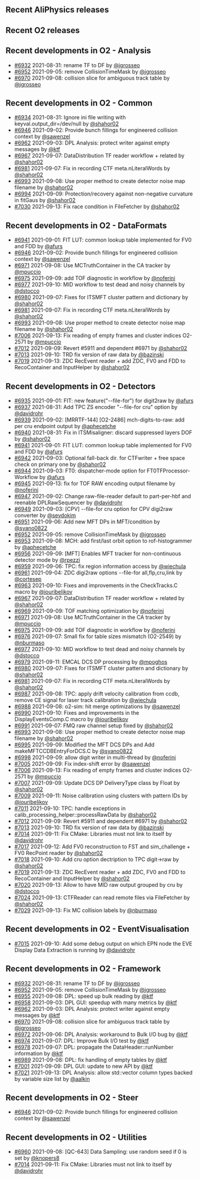 ## Recent AliPhysics releases
## Recent O2 releases
## Recent developments in O2 - Analysis
- [\#6932](https://github.com/AliceO2Group/AliceO2/pull/6932) 2021-08-31: rename TF to DF by [@jgrosseo](https://github.com/jgrosseo)
- [\#6952](https://github.com/AliceO2Group/AliceO2/pull/6952) 2021-09-05: remove CollisionTimeMask by [@jgrosseo](https://github.com/jgrosseo)
- [\#6970](https://github.com/AliceO2Group/AliceO2/pull/6970) 2021-09-08: collision slice for ambiguous track table by [@jgrosseo](https://github.com/jgrosseo)
## Recent developments in O2 - Common
- [\#6934](https://github.com/AliceO2Group/AliceO2/pull/6934) 2021-08-31: Ignore ini file writing with keyval.output_dir=/dev/null by [@shahor02](https://github.com/shahor02)
- [\#6946](https://github.com/AliceO2Group/AliceO2/pull/6946) 2021-09-02: Provide bunch fillings for engineered collision context by [@sawenzel](https://github.com/sawenzel)
- [\#6962](https://github.com/AliceO2Group/AliceO2/pull/6962) 2021-09-03: DPL Analysis: protect writer against empty messages by [@ktf](https://github.com/ktf)
- [\#6967](https://github.com/AliceO2Group/AliceO2/pull/6967) 2021-09-07: DataDistribution TF reader workflow + related by [@shahor02](https://github.com/shahor02)
- [\#6981](https://github.com/AliceO2Group/AliceO2/pull/6981) 2021-09-07: Fix in recording CTF meta.nLiteralWords by [@shahor02](https://github.com/shahor02)
- [\#6993](https://github.com/AliceO2Group/AliceO2/pull/6993) 2021-09-08: Use proper method to create detector noise map filename  by [@shahor02](https://github.com/shahor02)
- [\#6994](https://github.com/AliceO2Group/AliceO2/pull/6994) 2021-09-09: Protection/recovery against non-negative curvature in fitGaus by [@shahor02](https://github.com/shahor02)
- [\#7030](https://github.com/AliceO2Group/AliceO2/pull/7030) 2021-09-13: Fix race condition in FileFetcher by [@shahor02](https://github.com/shahor02)
## Recent developments in O2 - DataFormats
- [\#6941](https://github.com/AliceO2Group/AliceO2/pull/6941) 2021-09-01: FIT LUT: common lookup table implemented for FV0 and FDD by [@afurs](https://github.com/afurs)
- [\#6946](https://github.com/AliceO2Group/AliceO2/pull/6946) 2021-09-02: Provide bunch fillings for engineered collision context by [@sawenzel](https://github.com/sawenzel)
- [\#6971](https://github.com/AliceO2Group/AliceO2/pull/6971) 2021-09-08: Use MCTruthContainer in the CA tracker by [@mpuccio](https://github.com/mpuccio)
- [\#6975](https://github.com/AliceO2Group/AliceO2/pull/6975) 2021-09-09: add TOF diagnostic in workflow by [@noferini](https://github.com/noferini)
- [\#6977](https://github.com/AliceO2Group/AliceO2/pull/6977) 2021-09-10: MID workflow to test dead and noisy channels by [@dstocco](https://github.com/dstocco)
- [\#6980](https://github.com/AliceO2Group/AliceO2/pull/6980) 2021-09-07: Fixes for ITSMFT cluster pattern and dictionary by [@shahor02](https://github.com/shahor02)
- [\#6981](https://github.com/AliceO2Group/AliceO2/pull/6981) 2021-09-07: Fix in recording CTF meta.nLiteralWords by [@shahor02](https://github.com/shahor02)
- [\#6993](https://github.com/AliceO2Group/AliceO2/pull/6993) 2021-09-08: Use proper method to create detector noise map filename  by [@shahor02](https://github.com/shahor02)
- [\#7006](https://github.com/AliceO2Group/AliceO2/pull/7006) 2021-09-13: Fix reading of empty frames and cluster indices O2-2571 by [@mpuccio](https://github.com/mpuccio)
- [\#7012](https://github.com/AliceO2Group/AliceO2/pull/7012) 2021-09-09: Revert #5911 and dependent #6971 by [@shahor02](https://github.com/shahor02)
- [\#7013](https://github.com/AliceO2Group/AliceO2/pull/7013) 2021-09-10: TRD fix version of raw data by [@bazinski](https://github.com/bazinski)
- [\#7019](https://github.com/AliceO2Group/AliceO2/pull/7019) 2021-09-13: ZDC RecEvent reader + add ZDC, FV0 and FDD to RecoContainer and InputHelper by [@shahor02](https://github.com/shahor02)
## Recent developments in O2 - Detectors
- [\#6935](https://github.com/AliceO2Group/AliceO2/pull/6935) 2021-09-01: FIT: new feature("--file-for") for digit2raw by [@afurs](https://github.com/afurs)
- [\#6937](https://github.com/AliceO2Group/AliceO2/pull/6937) 2021-08-31: Add TPC ZS encoder "--file-for cru" option by [@davidrohr](https://github.com/davidrohr)
- [\#6939](https://github.com/AliceO2Group/AliceO2/pull/6939) 2021-09-02: [MRRTF-144] [O2-2486] mch-digits-to-raw: add per cru endpoint output by [@aphecetche](https://github.com/aphecetche)
- [\#6940](https://github.com/AliceO2Group/AliceO2/pull/6940) 2021-08-31: Fix in ITSMisaligner: discard suppressed layers DOF by [@shahor02](https://github.com/shahor02)
- [\#6941](https://github.com/AliceO2Group/AliceO2/pull/6941) 2021-09-01: FIT LUT: common lookup table implemented for FV0 and FDD by [@afurs](https://github.com/afurs)
- [\#6942](https://github.com/AliceO2Group/AliceO2/pull/6942) 2021-09-03: Optional fall-back dir. for CTFwriter + free space check on primary one by [@shahor02](https://github.com/shahor02)
- [\#6944](https://github.com/AliceO2Group/AliceO2/pull/6944) 2021-09-03: FT0: dispatcher-mode option for FT0TFProcessor-Workflow by [@afurs](https://github.com/afurs)
- [\#6945](https://github.com/AliceO2Group/AliceO2/pull/6945) 2021-09-13: fix for TOF RAW encoding output filename by [@noferini](https://github.com/noferini)
- [\#6947](https://github.com/AliceO2Group/AliceO2/pull/6947) 2021-09-02: Change raw-file-reader default to part-per-hbf and reenable DPLRawSequencer by [@davidrohr](https://github.com/davidrohr)
- [\#6949](https://github.com/AliceO2Group/AliceO2/pull/6949) 2021-09-03: [CPV] --file-for cru option for CPV digi2raw converter by [@sevdokim](https://github.com/sevdokim)
- [\#6951](https://github.com/AliceO2Group/AliceO2/pull/6951) 2021-09-06: Add new MFT DPs in MFT/condition by [@syano0822](https://github.com/syano0822)
- [\#6952](https://github.com/AliceO2Group/AliceO2/pull/6952) 2021-09-05: remove CollisionTimeMask by [@jgrosseo](https://github.com/jgrosseo)
- [\#6953](https://github.com/AliceO2Group/AliceO2/pull/6953) 2021-09-08: MCH: add first/last orbit option to rof-histogrammer by [@aphecetche](https://github.com/aphecetche)
- [\#6956](https://github.com/AliceO2Group/AliceO2/pull/6956) 2021-09-09: [MFT] Enables MFT tracker for non-continuous detector mode by [@rpezzi](https://github.com/rpezzi)
- [\#6959](https://github.com/AliceO2Group/AliceO2/pull/6959) 2021-09-06: TPC: fix region information access by [@wiechula](https://github.com/wiechula)
- [\#6961](https://github.com/AliceO2Group/AliceO2/pull/6961) 2021-09-04: ZDC digi2raw options --file-for all,flp,cru,link by [@cortesep](https://github.com/cortesep)
- [\#6963](https://github.com/AliceO2Group/AliceO2/pull/6963) 2021-09-10: Fixes and improvements in the CheckTracks.C macro by [@iouribelikov](https://github.com/iouribelikov)
- [\#6967](https://github.com/AliceO2Group/AliceO2/pull/6967) 2021-09-07: DataDistribution TF reader workflow + related by [@shahor02](https://github.com/shahor02)
- [\#6969](https://github.com/AliceO2Group/AliceO2/pull/6969) 2021-09-09: TOF matching optimization by [@noferini](https://github.com/noferini)
- [\#6971](https://github.com/AliceO2Group/AliceO2/pull/6971) 2021-09-08: Use MCTruthContainer in the CA tracker by [@mpuccio](https://github.com/mpuccio)
- [\#6975](https://github.com/AliceO2Group/AliceO2/pull/6975) 2021-09-09: add TOF diagnostic in workflow by [@noferini](https://github.com/noferini)
- [\#6976](https://github.com/AliceO2Group/AliceO2/pull/6976) 2021-09-07: Small fix for table sizes mismatch (O2-2549) by [@nburmaso](https://github.com/nburmaso)
- [\#6977](https://github.com/AliceO2Group/AliceO2/pull/6977) 2021-09-10: MID workflow to test dead and noisy channels by [@dstocco](https://github.com/dstocco)
- [\#6979](https://github.com/AliceO2Group/AliceO2/pull/6979) 2021-09-11: EMCAL DCS DP processing by [@mpoghos](https://github.com/mpoghos)
- [\#6980](https://github.com/AliceO2Group/AliceO2/pull/6980) 2021-09-07: Fixes for ITSMFT cluster pattern and dictionary by [@shahor02](https://github.com/shahor02)
- [\#6981](https://github.com/AliceO2Group/AliceO2/pull/6981) 2021-09-07: Fix in recording CTF meta.nLiteralWords by [@shahor02](https://github.com/shahor02)
- [\#6987](https://github.com/AliceO2Group/AliceO2/pull/6987) 2021-09-08: TPC: apply drift velocity calibration from ccdb, remove CE signal for laser track calibration by [@wiechula](https://github.com/wiechula)
- [\#6988](https://github.com/AliceO2Group/AliceO2/pull/6988) 2021-09-08: o2-sim: hit merge optimizations by [@sawenzel](https://github.com/sawenzel)
- [\#6990](https://github.com/AliceO2Group/AliceO2/pull/6990) 2021-09-10: Fixes and improvements in the DisplayEventsComp.C macro by [@iouribelikov](https://github.com/iouribelikov)
- [\#6991](https://github.com/AliceO2Group/AliceO2/pull/6991) 2021-09-07: FMQ raw channel setup fixed by [@shahor02](https://github.com/shahor02)
- [\#6993](https://github.com/AliceO2Group/AliceO2/pull/6993) 2021-09-08: Use proper method to create detector noise map filename  by [@shahor02](https://github.com/shahor02)
- [\#6995](https://github.com/AliceO2Group/AliceO2/pull/6995) 2021-09-09: Modified the MFT DCS DPs and Add makeMFTCCDBEntryForDCS.C by [@syano0822](https://github.com/syano0822)
- [\#6998](https://github.com/AliceO2Group/AliceO2/pull/6998) 2021-09-09: allow digit writer in multi-thread by [@noferini](https://github.com/noferini)
- [\#7005](https://github.com/AliceO2Group/AliceO2/pull/7005) 2021-09-09: Fix index-shift error by [@sawenzel](https://github.com/sawenzel)
- [\#7006](https://github.com/AliceO2Group/AliceO2/pull/7006) 2021-09-13: Fix reading of empty frames and cluster indices O2-2571 by [@mpuccio](https://github.com/mpuccio)
- [\#7007](https://github.com/AliceO2Group/AliceO2/pull/7007) 2021-09-09: Update DCS DP DeliveryType class by Float by [@shahor02](https://github.com/shahor02)
- [\#7009](https://github.com/AliceO2Group/AliceO2/pull/7009) 2021-09-11: Noise calibration using clusters with pattern IDs by [@iouribelikov](https://github.com/iouribelikov)
- [\#7011](https://github.com/AliceO2Group/AliceO2/pull/7011) 2021-09-10: TPC: handle exceptions in calib_processing_helper::processRawData by [@shahor02](https://github.com/shahor02)
- [\#7012](https://github.com/AliceO2Group/AliceO2/pull/7012) 2021-09-09: Revert #5911 and dependent #6971 by [@shahor02](https://github.com/shahor02)
- [\#7013](https://github.com/AliceO2Group/AliceO2/pull/7013) 2021-09-10: TRD fix version of raw data by [@bazinski](https://github.com/bazinski)
- [\#7014](https://github.com/AliceO2Group/AliceO2/pull/7014) 2021-09-11: Fix CMake: Libraries must not link to itself by [@davidrohr](https://github.com/davidrohr)
- [\#7017](https://github.com/AliceO2Group/AliceO2/pull/7017) 2021-09-12:  Add FV0 reconstruction to FST and sim_challenge + FV0 RecPoint reader by [@shahor02](https://github.com/shahor02)
- [\#7018](https://github.com/AliceO2Group/AliceO2/pull/7018) 2021-09-10: Add cru option dectription to TPC digit->raw by [@shahor02](https://github.com/shahor02)
- [\#7019](https://github.com/AliceO2Group/AliceO2/pull/7019) 2021-09-13: ZDC RecEvent reader + add ZDC, FV0 and FDD to RecoContainer and InputHelper by [@shahor02](https://github.com/shahor02)
- [\#7020](https://github.com/AliceO2Group/AliceO2/pull/7020) 2021-09-13: Allow to have MID raw output grouped by cru by [@dstocco](https://github.com/dstocco)
- [\#7024](https://github.com/AliceO2Group/AliceO2/pull/7024) 2021-09-13: CTFReader can read remote files via FileFetcher by [@shahor02](https://github.com/shahor02)
- [\#7029](https://github.com/AliceO2Group/AliceO2/pull/7029) 2021-09-13: Fix MC collision labels by [@nburmaso](https://github.com/nburmaso)
## Recent developments in O2 - EventVisualisation
- [\#7015](https://github.com/AliceO2Group/AliceO2/pull/7015) 2021-09-10: Add some debug output on which EPN node the EVE Display Data Extraction is running by [@davidrohr](https://github.com/davidrohr)
## Recent developments in O2 - Framework
- [\#6932](https://github.com/AliceO2Group/AliceO2/pull/6932) 2021-08-31: rename TF to DF by [@jgrosseo](https://github.com/jgrosseo)
- [\#6952](https://github.com/AliceO2Group/AliceO2/pull/6952) 2021-09-05: remove CollisionTimeMask by [@jgrosseo](https://github.com/jgrosseo)
- [\#6955](https://github.com/AliceO2Group/AliceO2/pull/6955) 2021-09-08: DPL: speed up bulk reading by [@ktf](https://github.com/ktf)
- [\#6958](https://github.com/AliceO2Group/AliceO2/pull/6958) 2021-09-03: DPL GUI: speedup with many metrics by [@ktf](https://github.com/ktf)
- [\#6962](https://github.com/AliceO2Group/AliceO2/pull/6962) 2021-09-03: DPL Analysis: protect writer against empty messages by [@ktf](https://github.com/ktf)
- [\#6970](https://github.com/AliceO2Group/AliceO2/pull/6970) 2021-09-08: collision slice for ambiguous track table by [@jgrosseo](https://github.com/jgrosseo)
- [\#6972](https://github.com/AliceO2Group/AliceO2/pull/6972) 2021-09-06: DPL Analysis: workaround to Bulk I/O bug by [@ktf](https://github.com/ktf)
- [\#6974](https://github.com/AliceO2Group/AliceO2/pull/6974) 2021-09-07: DPL: Improve Bulk I/O test by [@ktf](https://github.com/ktf)
- [\#6978](https://github.com/AliceO2Group/AliceO2/pull/6978) 2021-09-07: DPL: propagate the DataHeader::runNumber information by [@ktf](https://github.com/ktf)
- [\#6989](https://github.com/AliceO2Group/AliceO2/pull/6989) 2021-09-08: DPL: fix handling of empty tables by [@ktf](https://github.com/ktf)
- [\#7001](https://github.com/AliceO2Group/AliceO2/pull/7001) 2021-09-09: DPL GUI: update to new API by [@ktf](https://github.com/ktf)
- [\#7021](https://github.com/AliceO2Group/AliceO2/pull/7021) 2021-09-13: DPL Analysis: allow std::vector column types backed by variable size list by [@aalkin](https://github.com/aalkin)
## Recent developments in O2 - Steer
- [\#6946](https://github.com/AliceO2Group/AliceO2/pull/6946) 2021-09-02: Provide bunch fillings for engineered collision context by [@sawenzel](https://github.com/sawenzel)
## Recent developments in O2 - Utilities
- [\#6960](https://github.com/AliceO2Group/AliceO2/pull/6960) 2021-09-08: [QC-643] Data Sampling: use random seed if 0 is set by [@knopers8](https://github.com/knopers8)
- [\#7014](https://github.com/AliceO2Group/AliceO2/pull/7014) 2021-09-11: Fix CMake: Libraries must not link to itself by [@davidrohr](https://github.com/davidrohr)
